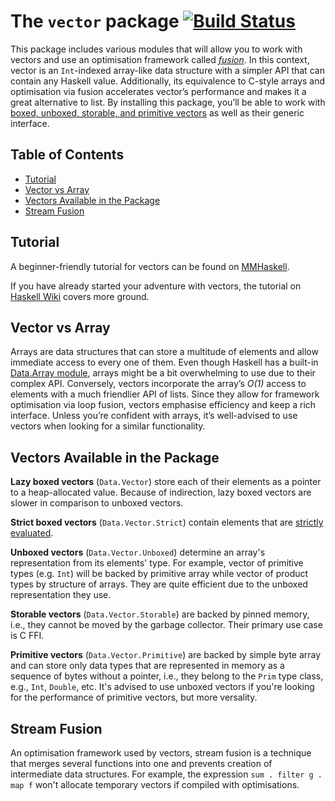 The `vector` package [![Build Status](https://github.com/haskell/vector/workflows/CI/badge.svg)](https://github.com/haskell/vector/actions?query=branch%3Amaster)
====================

This package includes various modules that will allow you to 
work with vectors and use an optimisation framework called [*fusion*](#fusion). 
In this context, vector is an `Int`-indexed array-like data structure with a simpler 
API that can contain any Haskell value. Additionally, its equivalence 
to C-style arrays and optimisation via fusion accelerates vector’s 
performance and makes it a great alternative to list. By installing this 
package, you’ll be able to work with [boxed, unboxed, storable, and primitive 
vectors](#vectors-available-in-the-package) as well as their generic interface.


## Table of Contents

<!-- no toc -->
- [Tutorial](#tutorial)
- [Vector vs Array](#vector-vs-array)
- [Vectors Available in the Package](#vectors-available-in-the-package)
- [Stream Fusion](#stream-fusion)

## Tutorial

A beginner-friendly tutorial for vectors can be found on 
[MMHaskell](https://mmhaskell.com/data-structures/vector).


If you have already started your adventure with vectors, 
the tutorial on [Haskell Wiki](https://wiki.haskell.org/Numeric_Haskell:_A_Vector_Tutorial) 
covers more ground.

## Vector vs Array

Arrays are data structures that can store a multitude of elements 
and allow immediate access to every one of them. Even though Haskell 
has a built-in [Data.Array module](https://hackage.haskell.org/package/array-0.5.7.0), 
arrays might be a bit overwhelming to use due to their complex API. 
Conversely, vectors incorporate the array’s *O(1)* access to elements 
with a much friendlier API of lists. Since they allow for framework 
optimisation via loop fusion, vectors emphasise efficiency and keep 
a rich interface. Unless you’re confident with arrays, it’s 
well-advised to use vectors when looking for a similar functionality.

## Vectors Available in the Package

**Lazy boxed vectors** (`Data.Vector`) store each of their elements as a 
pointer to a heap-allocated value. Because of indirection, lazy boxed vectors
are slower in comparison to unboxed vectors.

**Strict boxed vectors** (`Data.Vector.Strict`) contain elements that are 
[strictly evaluated](https://tech.fpcomplete.com/haskell/tutorial/all-about-strictness/).

**Unboxed vectors** (`Data.Vector.Unboxed`) determine an array's representation
from its elements' type. For example, vector of primitive types (e.g. `Int`) will be 
backed by primitive array while vector of product types by structure of arrays.
They are quite efficient due to the unboxed representation they use.

**Storable vectors** (`Data.Vector.Storable`) are backed by pinned memory, i.e., 
they cannot be moved by the garbage collector. Their primary use case is C FFI.  

**Primitive vectors** (`Data.Vector.Primitive`) are backed by simple byte array and 
can store only data types that are represented in memory as a sequence of bytes without
a pointer, i.e., they belong to the `Prim` type class, e.g., `Int`, `Double`, etc.
It's advised to use unboxed vectors if you're looking for the performance of primitive vectors,
but more versality. 
 
## Stream Fusion

An optimisation framework used by vectors, stream fusion  is a technique that merges 
several functions into one and prevents creation of intermediate data structures. For example, 
the expression `sum . filter g . map f` won't allocate temporary vectors if 
compiled with optimisations.